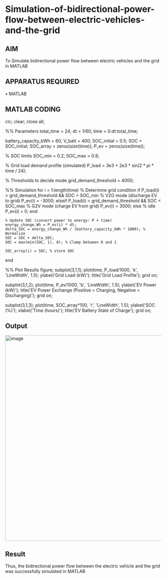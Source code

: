 # Simulation-of-bidirectional-power-flow-between-electric-vehicles-and-the-grid
## AIM
To Simulate bidirectional power flow between electric vehicles and the grid in MATLAB 

## APPARATUS REQUIRED
•	MATLAB

## MATLAB CODING
clc;
clear;
close all;

%% Parameters
total_time = 24;
dt = 1/60;
time = 0:dt:total_time;

battery_capacity_kWh = 60;
V_batt = 400;
SOC_initial = 0.5;
SOC = SOC_initial;
SOC_array = zeros(size(time));
P_ev = zeros(size(time));

% SOC limits
SOC_min = 0.2;
SOC_max = 0.9;

% Grid load demand profile (simulated)
P_load = 3e3 + 2e3 * sin(2 * pi * time / 24);

% Thresholds to decide mode
grid_demand_threshold = 4000;

%% Simulation
for i = 1:length(time)
    % Determine grid condition
    if P_load(i) > grid_demand_threshold && SOC > SOC_min
        % V2G mode (discharge EV to grid)
        P_ev(i) = -3000;
    elseif P_load(i) < grid_demand_threshold && SOC < SOC_max
        % G2V mode (charge EV from grid)
        P_ev(i) = 3000;
    else
        % idle
        P_ev(i) = 0;
    end

    % Update SOC (convert power to energy: P × time)
    energy_change_Wh = P_ev(i) * dt;
    delta_SOC = energy_change_Wh / (battery_capacity_kWh * 1000); % Normalize
    SOC = SOC + delta_SOC;
    SOC = max(min(SOC, 1), 0); % Clamp between 0 and 1

    SOC_array(i) = SOC; % store SOC
end

%% Plot Results
figure;
subplot(3,1,1);
plot(time, P_load/1000, 'k', 'LineWidth', 1.5);
ylabel('Grid Load (kW)');
title('Grid Load Profile');
grid on;

subplot(3,1,2);
plot(time, P_ev/1000, 'b', 'LineWidth', 1.5);
ylabel('EV Power (kW)');
title('EV Power Exchange (Positive = Charging, Negative = Discharging)');
grid on;

subplot(3,1,3);
plot(time, SOC_array*100, 'r', 'LineWidth', 1.5);
ylabel('SOC (%)');
xlabel('Time (hours)');
title('EV Battery State of Charge');
grid on;


## Output
<img width="1069" height="660" alt="image" src="https://github.com/user-attachments/assets/4813f04c-314f-4494-a2e5-6da0f8adc994" />

## Result
Thus, the bidirectional power flow between the electric vehicle and the grid was successfully simulated in MATLAB
